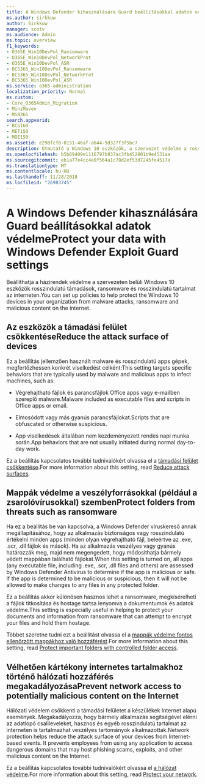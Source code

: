```yaml
---
title: A Windows Defender kihasználására Guard beállításokkal adatok védelme
ms.author: sirkkuw
author: Sirkkuw
manager: scotv
ms.audience: Admin
ms.topic: overview
f1_keywords:
- O365E_Win10DevPol_Ransomware
- O365E_Win10DevPol_NetworkProt
- O365E_Win10DevPol_ASR
- BCS365_Win10DevPol_Ransomware
- BCS365_Win10DevPol_NetworkProt
- BCS365_Win10DevPol_ASR
ms.service: o365-administration
localization_priority: Normal
ms.custom:
- Core_O365Admin_Migration
- MiniMaven
- MSB365
search.appverid:
- BCS160
- MET150
- MOE150
ms.assetid: e298fcf8-0151-46af-a644-9d327f3f5bc7
description: Útmutató a Windows 10 eszközök, a szervezet védelme a rosszindulatú támadások, ransomware és rosszindulatú tartalmat az interneten.
ms.openlocfilehash: b5b69409e1116797b837ac3fb452801b9e4531aa
ms.sourcegitcommit: eb1a77e4cc4e8f564a1c78d2ef53d7245fe4517a
ms.translationtype: MT
ms.contentlocale: hu-HU
ms.lasthandoff: 11/28/2018
ms.locfileid: "26983745"
---
```

# <a name="protect-your-data-with-windows-defender-exploit-guard-settings"></a><span data-ttu-id="87fee-103">A Windows Defender kihasználására Guard beállításokkal adatok védelme</span><span class="sxs-lookup"><span data-stu-id="87fee-103">Protect your data with Windows Defender Exploit Guard settings</span></span>

<span data-ttu-id="87fee-104">Beállíthatja a házirendek védelme a szervezeten belüli Windows 10 eszközök rosszindulatú támadások, ransomware és rosszindulatú tartalmat az interneten.</span><span class="sxs-lookup"><span data-stu-id="87fee-104">You can set up policies to help protect the Windows 10 devices in your organization from malware attacks, ransomware and malicious content on the internet.</span></span>
  
## <a name="reduce-the-attack-surface-of-devices"></a><span data-ttu-id="87fee-105">Az eszközök a támadási felület csökkentése</span><span class="sxs-lookup"><span data-stu-id="87fee-105">Reduce the attack surface of devices</span></span>

<span data-ttu-id="87fee-106">Ez a beállítás jellemzően használt malware és rosszindulatú apps gépek, megfertőzhessen konkrét viselkedést célként:</span><span class="sxs-lookup"><span data-stu-id="87fee-106">This setting targets specific behaviors that are typically used by malware and malicious apps to infect machines, such as:</span></span>
  
- <span data-ttu-id="87fee-107">Végrehajtható fájlok és parancsfájlok Office apps vagy e-mailben szereplő malware.</span><span class="sxs-lookup"><span data-stu-id="87fee-107">Malware included as executable files and scripts in Office apps or email.</span></span>
    
- <span data-ttu-id="87fee-108">Elmosódott vagy más gyanús parancsfájlokat.</span><span class="sxs-lookup"><span data-stu-id="87fee-108">Scripts that are obfuscated or otherwise suspicious.</span></span>
    
- <span data-ttu-id="87fee-109">App viselkedések általában nem kezdeményezett rendes napi munka során.</span><span class="sxs-lookup"><span data-stu-id="87fee-109">App behaviors that are not usually initiated during normal day-to-day work.</span></span>
    
<span data-ttu-id="87fee-110">Ez a beállítás kapcsolatos további tudnivalókért olvassa el a [támadási felület csökkentése](https://go.microsoft.com/fwlink/?linkid=870417).</span><span class="sxs-lookup"><span data-stu-id="87fee-110">For more information about this setting, read [Reduce attack surfaces](https://go.microsoft.com/fwlink/?linkid=870417).</span></span>
  
## <a name="protect-folders-from-threats-such-as-ransomware"></a><span data-ttu-id="87fee-111">Mappák védelme a veszélyforrásokkal (például a zsarolóvírusokkal) szemben</span><span class="sxs-lookup"><span data-stu-id="87fee-111">Protect folders from threats such as ransomware</span></span>

<span data-ttu-id="87fee-p101">Ha ez a beállítás be van kapcsolva, a Windows Defender víruskereső annak megállapításához, hogy az alkalmazás biztonságos vagy rosszindulatú értékelni minden apps (minden olyan végrehajtható fájl, beleértve az .exe, .scr, .dll fájlok és mások). Ha az alkalmazás veszélyes vagy gyanús határozzák meg, majd nem megengedett, hogy módosíthatja bármely védett mappában található fájlokat.</span><span class="sxs-lookup"><span data-stu-id="87fee-p101">When this setting is turned on, all apps (any executable file, including .exe, .scr, .dll files and others) are assessed by Windows Defender Antivirus to determine if the app is malicious or safe. If the app is determined to be malicious or suspicious, then it will not be allowed to make changes to any files in any protected folder.</span></span>
  
<span data-ttu-id="87fee-114">Ez a beállítás akkor különösen hasznos lehet a ransomware, megkísérelheti a fájlok titkosítása és hostage tartsa lenyomva a dokumentumok és adatok védelme.</span><span class="sxs-lookup"><span data-stu-id="87fee-114">This setting is especially useful in helping to protect your documents and information from ransomware that can attempt to encrypt your files and hold them hostage.</span></span>
  
<span data-ttu-id="87fee-115">Többet szeretne tudni ezt a beállítást olvassa el a [mappák védelme fontos ellenőrzött mappákhoz való hozzáférést](https://go.microsoft.com/fwlink/?linkid=870418).</span><span class="sxs-lookup"><span data-stu-id="87fee-115">For more information about this setting, read [Protect important folders with controlled folder access](https://go.microsoft.com/fwlink/?linkid=870418).</span></span>
  
## <a name="prevent-network-access-to-potentially-malicious-content-on-the-internet"></a><span data-ttu-id="87fee-116">Vélhetően kártékony internetes tartalmakhoz történő hálózati hozzáférés megakadályozása</span><span class="sxs-lookup"><span data-stu-id="87fee-116">Prevent network access to potentially malicious content on the Internet</span></span>

<span data-ttu-id="87fee-p102">Hálózati védelem csökkenti a támadási felületet a készülékek Internet alapú események. Megakadályozza, hogy bármely alkalmazás segítségével elérni az adatlopó csalileveleket, hasznos és egyéb rosszindulatú tartalmat az interneten is tartalmazhat veszélyes tartományok alkalmazottak.</span><span class="sxs-lookup"><span data-stu-id="87fee-p102">Network protection helps reduce the attack surface of your devices from Internet-based events. It prevents employees from using any application to access dangerous domains that may host phishing scams, exploits, and other malicious content on the Internet.</span></span>
  
<span data-ttu-id="87fee-119">Ez a beállítás kapcsolatos további tudnivalókért olvassa el [a hálózat védelme](https://go.microsoft.com/fwlink/?linkid=870419).</span><span class="sxs-lookup"><span data-stu-id="87fee-119">For more information about this setting, read [Protect your network](https://go.microsoft.com/fwlink/?linkid=870419).</span></span>
  

